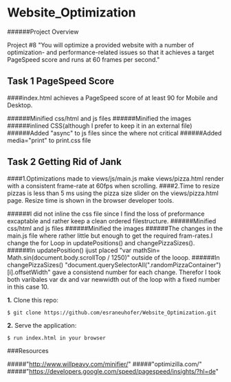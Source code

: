 # Website_Optimization

######Project Overview

Project #8
"You will optimize a provided website with a number of optimization- and performance-related issues so that it achieves a target PageSpeed score and runs at 60 frames per second."

## Task 1 PageSpeed Score
####index.html achieves a PageSpeed score of at least 90 for Mobile and Desktop.

######Minified css/html and js files
######Minified the images
######inlined CSS(although I prefer to keep it in an external file)
######Added "async" to js files since the where not critical
######Added media="print" to print.css file

## Task 2 Getting Rid of Jank
####1.Optimizations made to views/js/main.js make views/pizza.html render with a consistent frame-rate at 60fps when scrolling.
####2.Time to resize pizzas is less than 5 ms using the pizza size slider on the views/pizza.html page. Resize time is shown in the
browser developer tools.

######I did not inline the css file since I find the loss of preformance excaptable and rather keep a clean ordered filestructure. 
######Minified css/html and js files
######Minified the images
######The changes in the main.js file where rather little but enough to get the required fram-rates.I change the for Loop in updatePositions() and changePizzaSizes().
######In updatePosition() ijust placed "var mathSin= Math.sin(document.body.scrollTop / 1250)" outside of the looop. 
######In changePizzaSizes() "document.querySelectorAll(".randomPizzaContainer")[i].offsetWidth" gave a consistend number for each change. Therefor I took both varibales var dx and var newwidth out of the loop with a fixed number in this case 10.



**1.** Clone this repo:

```
$ git clone https://github.com/esraneuhofer/Website_Optimization.git
````

**2.** Serve the application:

```
$ run index.html in your browser
```

###Resources

#####"http://www.willpeavy.com/minifier/"
#####"optimizilla.com/"
#####"https://developers.google.com/speed/pagespeed/insights/?hl=de"
